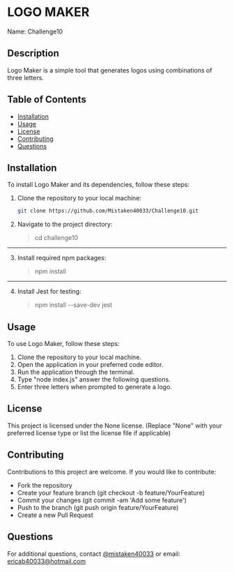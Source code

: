 # LOGO MAKER
Name: Challenge10

## Description
Logo Maker is a simple tool that generates logos using combinations of three letters.

## Table of Contents
- [Installation](#installation)
- [Usage](#usage)
- [License](#license)
- [Contributing](#contributing)
- [Questions](#questions)

## Installation
To install Logo Maker and its dependencies, follow these steps:

1. Clone the repository to your local machine:
   ```bash
   git clone https://github.com/Mistaken40033/Challenge10.git

2. Navigate to the project directory:
   >cd challenge10
-------
3. Install required npm packages:
    >npm install
-------
4. Install Jest for testing:
    >npm install --save-dev jest

## Usage
To use Logo Maker, follow these steps:
1. Clone the repository to your local machine.
2. Open the application in your preferred code editor.
3. Run the application through the terminal.
4. Type "node index.js" answer the following questions.
4. Enter three letters when prompted to generate a logo.

## License
This project is licensed under the None license. (Replace "None" with your preferred license type or list the license file if applicable)

## Contributing
Contributions to this project are welcome. If you would like to contribute:
- Fork the repository
- Create your feature branch (git checkout -b feature/YourFeature)
- Commit your changes (git commit -am 'Add some feature')
- Push to the branch (git push origin feature/YourFeature)
- Create a new Pull Request

## Questions
For additional questions, contact [@mistaken40033](https://github.com/mistaken40033) or email: ericab40033@hotmail.com
    
